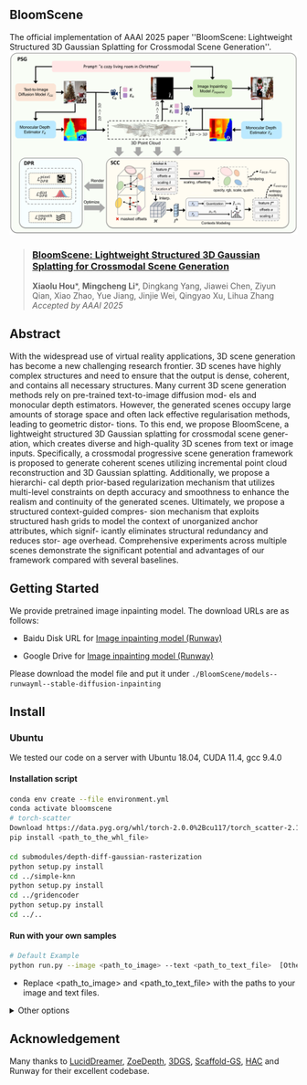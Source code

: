 ##  BloomScene
The official implementation of AAAI 2025 paper ''BloomScene: Lightweight Structured 3D Gaussian Splatting for Crossmodal Scene Generation''.
![BloomScene](images/BloomScene.png)

> ### [BloomScene: Lightweight Structured 3D Gaussian Splatting for Crossmodal Scene Generation](#)
> **Xiaolu Hou***, **Mingcheng Li***, Dingkang Yang, Jiawei Chen, Ziyun Qian, Xiao Zhao, Yue Jiang, Jinjie Wei, Qingyao Xu, Lihua Zhang  
> *Accepted by AAAI 2025*

## Abstract
With the widespread use of virtual reality applications, 3D scene generation has become a new challenging research frontier. 3D scenes have highly complex structures and need to ensure that the output is dense, coherent, and contains all necessary structures. Many current 3D scene generation methods rely on pre-trained text-to-image diffusion mod- els and monocular depth estimators. However, the generated scenes occupy large amounts of storage space and often lack effective regularisation methods, leading to geometric distor- tions. To this end, we propose BloomScene, a lightweight structured 3D Gaussian splatting for crossmodal scene gener- ation, which creates diverse and high-quality 3D scenes from text or image inputs. Specifically, a crossmodal progressive scene generation framework is proposed to generate coherent scenes utilizing incremental point cloud reconstruction and 3D Gaussian splatting. Additionally, we propose a hierarchi- cal depth prior-based regularization mechanism that utilizes multi-level constraints on depth accuracy and smoothness to enhance the realism and continuity of the generated scenes. Ultimately, we propose a structured context-guided compres- sion mechanism that exploits structured hash grids to model the context of unorganized anchor attributes, which signif- icantly eliminates structural redundancy and reduces stor- age overhead. Comprehensive experiments across multiple scenes demonstrate the significant potential and advantages of our framework compared with several baselines.

## Getting Started
We provide pretrained image inpainting model. The download URLs are as follows:

- Baidu Disk URL for [Image inpainting model (Runway)](https://pan.baidu.com/s/1kK110nhCK5maU1_oD-06yw?pwd=1pd2)

- Google Drive for [Image inpainting model (Runway)](https://drive.google.com/drive/folders/1tP--db0MJtx1oaIRp-OU2hR0fzP_gWmm?usp=sharing)

Please download the model file and put it under `./BloomScene/models--runwayml--stable-diffusion-inpainting`

## Install
### Ubuntu
We tested our code on a server with Ubuntu 18.04, CUDA 11.4, gcc 9.4.0

#### Installation script

```bash
conda env create --file environment.yml 
conda activate bloomscene
# torch-scatter
Download https://data.pyg.org/whl/torch-2.0.0%2Bcu117/torch_scatter-2.1.2%2Bpt20cu117-cp39-cp39-linux_x86_64.whl
pip install <path_to_the_whl_file>

cd submodules/depth-diff-gaussian-rasterization
python setup.py install
cd ../simple-knn
python setup.py install
cd ../gridencoder
python setup.py install
cd ../..
```

#### Run with your own samples
```bash
# Default Example
python run.py --image <path_to_image> --text <path_to_text_file>  [Other options] 
``` 
- Replace <path_to_image> and <path_to_text_file> with the paths to your image and text files.


<details>
  <summary>Other options</summary>

  - `--image`: Input image for scene generation.
  - `--text`: Text prompt for scene generation.
  - `--neg_text`: Optional. Negative text prompt for scene generation.
  - `--lambdae`: Optional. Try variable bitrate.
  - `--seed`: Manual seed for reproducibility.
  - `--dep_value`: Pixel-level depth regularization.
  - `--dep_value_lbd`: lambda for pixel-level depth regularization.
  - `--dep_domin`: Distribution-level depth regularization.
  - `--dep_domin_lbd`: lambda for distribution-level depth regularization.
  - `--dep_smooth`: Depth smoothness regularization.
  - `--dep_smooth_lbd`: lambda for depth smoothness regularization.
  - `--diff_steps`: Optional. Number of inference steps for running Stable Diffusion Inpainting.
  - `--save_dir`: Optional. Directory to save the generated scenes and videos. Specify to organize outputs.
  - `--campath_gen`: Camera path for scene generation (options: `rotate360`).
  - `--campath_render`: Camera path for video rendering (options: `rotate360`).
</details>


<!-- ## Updates

- ✅ Code release!
- ✅  on [arXiv](). -->


## Acknowledgement

Many thanks to [LucidDreamer](https://github.com/luciddreamer-cvlab/LucidDreamer), [ZoeDepth](https://github.com/isl-org/ZoeDepth), [3DGS](https://github.com/graphdeco-inria/gaussian-splatting), [Scaffold-GS](https://github.com/city-super/Scaffold-GS), [HAC](https://github.com/YihangChen-ee/HAC) and Runway for their excellent codebase.